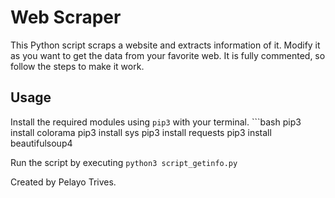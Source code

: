 # Web Scraper

This Python script scraps a website and extracts information of it.
Modify it as you want to get the data from your favorite web.
It is fully commented, so follow the steps to make it work.

## Usage

Install the required modules using `pip3` with your terminal.
    ```bash
    pip3 install colorama
    pip3 install sys
    pip3 install requests
    pip3 install beautifulsoup4

Run the script by executing
    `python3 script_getinfo.py`

Created by Pelayo Trives.
